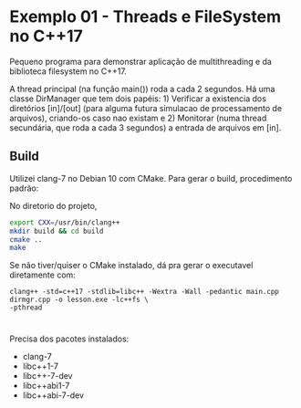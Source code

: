 # Exemplo 01 - Threads e FileSystem no C++17

Pequeno programa para demonstrar aplicação de multithreading e da biblioteca filesystem no C++17.

A thread principal (na função main()) roda a cada 2 segundos. Há uma classe DirManager que tem dois papéis: 1) Verificar a existencia dos diretórios [in]/[out] (para alguma futura simulacao de processamento de arquivos), criando-os caso nao existam e 2) Monitorar (numa thread secundária, que roda a cada 3 segundos) a entrada de arquivos em [in].

## Build

Utilizei clang-7 no Debian 10 com CMake. Para gerar o build, procedimento padrão:

No diretorio do projeto,

```sh
export CXX=/usr/bin/clang++
mkdir build && cd build
cmake ..
make

```

Se não tiver/quiser o CMake instalado, dá pra gerar o executavel diretamente com:

```
clang++ -std=c++17 -stdlib=libc++ -Wextra -Wall -pedantic main.cpp dirmgr.cpp -o lesson.exe -lc++fs \
-pthread
```
# 
Precisa dos pacotes instalados:

* clang-7
* libc++1-7
* libc++-7-dev
* libc++abi1-7
* libc++abi-7-dev
